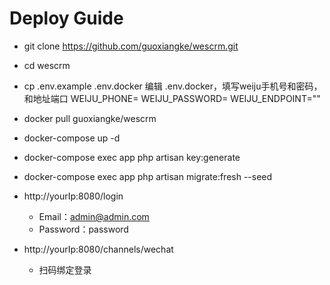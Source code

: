 # Deploy Guide

- git clone https://github.com/guoxiangke/wescrm.git
- cd wescrm
- cp .env.example .env.docker
    编辑 .env.docker，填写weiju手机号和密码，和地址端口
        WEIJU_PHONE=
        WEIJU_PASSWORD=
        WEIJU_ENDPOINT=""
- docker pull guoxiangke/wescrm
- docker-compose up -d
- docker-compose exec app php artisan key:generate
- docker-compose exec app php artisan migrate:fresh --seed

- http://yourIp:8080/login
    - Email：admin@admin.com 
    - Password：password

- http://yourIp:8080/channels/wechat
    - 扫码绑定登录


